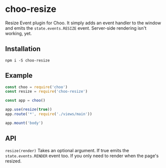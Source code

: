 # choo-resize
Resize Event plugin for Choo. It simply adds an event handler to the window and emits the ```state.events.RESIZE``` event. Server-side rendering isn't working, yet.

## Installation
```
npm i -S choo-resize
```

## Example
```javascript
const choo = require('choo')
const resize = require('choo-resize')

const app = choo()

app.use(resize(true))
app.route('*', require('./views/main'))

app.mount('body')

```

## API
```resize(render)```
Takes an optional argument. If true emits the ```state.events.RENDER``` event too. If you only need to render when the page's resized.
